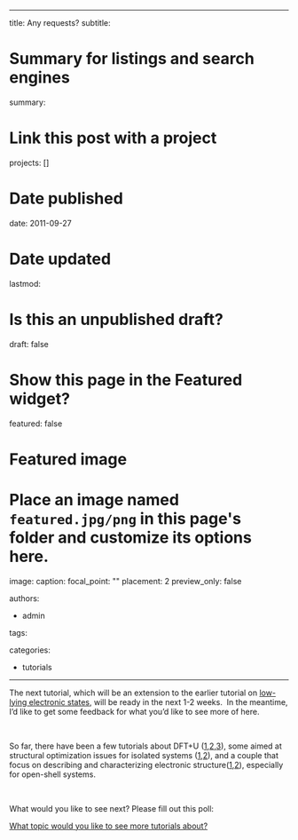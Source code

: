 
---
title: Any requests?
subtitle: 

# Summary for listings and search engines
summary: 

# Link this post with a project
projects: []

# Date published
date: 2011-09-27

# Date updated
lastmod: 

# Is this an unpublished draft?
draft: false

# Show this page in the Featured widget?
featured: false

# Featured image
# Place an image named `featured.jpg/png` in this page's folder and customize its options here.
image:
  caption: 
  focal_point: ""
  placement: 2
  preview_only: false

authors:
- admin

tags:

categories:
- tutorials

---

The next tutorial, which will be an extension to the earlier tutorial on [low-lying electronic states](low-lying-electronic-states "Low-lying electronic states"), will be ready in the next 1-2 weeks.  In the meantime, I’d like to get some feedback for what you’d like to see more of here.  


 


So far, there have been a few tutorials about DFT+U ([1](calculating-hubbard-u "Calculating_the_Hubbard_U"),[2](hubbard-u-multiple-sites "Hubbard U for multiple sites"),[3](troubleshooting-common-problems-dftu "Troubleshooting common problems with DFT+U")), some aimed at structural optimization issues for isolated systems ([1](quick-tip-constraining-molecular-coordinates "Quick tip constraining molecular coordinates"),[2](nudged-elastic-band "Nudged elastic band")), and a couple that focus on describing and characterizing electronic structure([1](visualizing-molecular-orbitals "Visualizing molecular orbitals"),[2](low-lying-electronic-states "Low-lying electronic states")), especially for open-shell systems.


 


What would you like to see next? Please fill out this poll:


[What topic would you like to see more tutorials about?](http://polldaddy.com/poll/5536291/)
